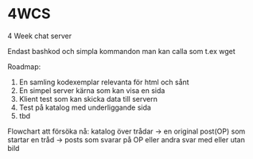 # 4WCS
4 Week chat server

Endast bashkod och simpla kommandon man kan calla som t.ex wget




Roadmap:

1. En samling kodexemplar relevanta för html och sånt
2. En simpel server kärna som kan visa en sida
3. Klient test som kan skicka data till servern
4. Test på katalog med underliggande sida
5. tbd




Flowchart att försöka nå:
katalog över trådar -> en original post(OP) som startar en tråd -> posts som svarar på OP eller andra svar med eller utan bild
